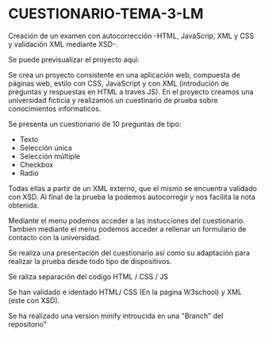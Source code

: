 # CUESTIONARIO-TEMA-3-LM


Creación de un examen con autocorrección -HTML, JavaScrip, XML y CSS y validación XML mediante XSD-.

Se puede previsualizar el proyecto aqui:


Se crea un proyecto consistente en una aplicación web, compuesta de páginas web, estilo con CSS, JavaScript y con XML (introdución de preguntas y respuestas en HTML a traves JS).
En el proyecto creamos una universidad ficticia y realizamos un cuestinario de prueba sobre conocimientos informaticos.

Se presenta un cuestionario de 10 preguntas de tipo:

  * Texto 
  * Selección única 
  * Selección múltiple 
  * Checkbox
  * Radio 
 
Todas ellas a partir de un XML externo, que el mismo se encuentra validado con XSD.
Al final de la prueba la podemos autocorregir y nos facilita la nota obtenida.

Mediante el menu podemos acceder a las instucciones del cuestionario.
Tambien mediante el menu podemos acceder a rellenar un formulario de contacto con la universidad.

Se realiza una presentación del cuestionario así como su adaptación para realizar la prueba desde todo tipo de dispositivos.

Se raliza separación del codigo HTML / CSS / JS 

Se han validado e identado HTML/ CSS (En la pagina W3school) y XML (este con XSD).

Se ha realizado una version minify introucida en una "Branch" del repositorio"





